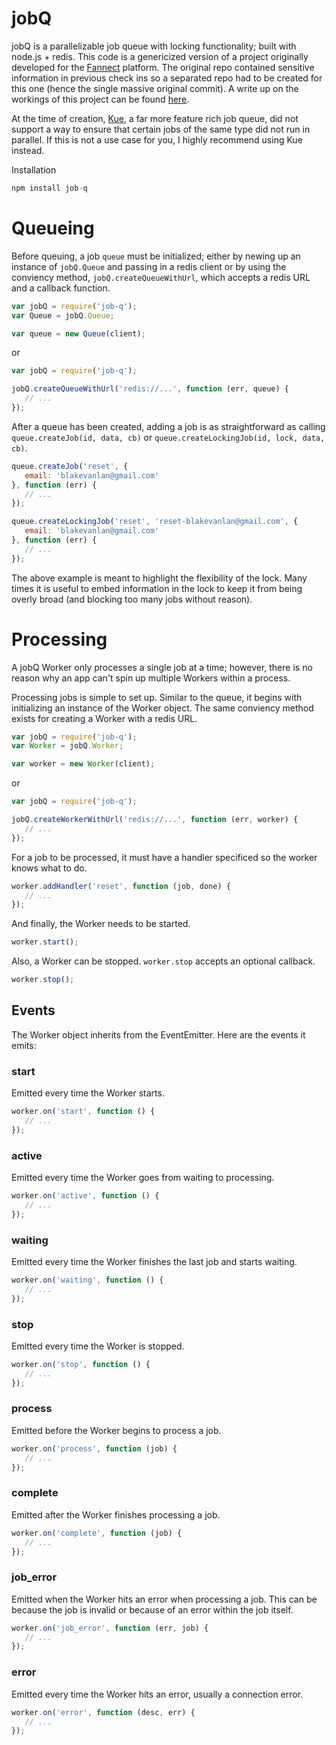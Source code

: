 # jobQ

jobQ is a parallelizable job queue with locking functionality; built with node.js + redis.
This code is a genericized version of a project originally developed for the [Fannect](http://www.fannect.me) platform. The original repo contained sensitive information in previous check ins so a separated repo had to be created for this one (hence the single massive original commit). A write up on the workings of this project can be found [here](http://vanlandingham.me/2013/11/23/blog-redis.html).

At the time of creation, [Kue](https://github.com/LearnBoost/kue/), a far more feature rich job queue, did not support a way to ensure that certain jobs of the same type did not run in parallel. If this is not a use case for you, I highly recommend using Kue instead.

Installation

```javascript
npm install job-q
```

# Queueing

Before queuing, a job `queue` must be initialized; either by newing up an instance of `jobQ.Queue` and passing in a redis client or by using the conviency method, `jobQ.createQueueWithUrl`, which accepts a redis URL and a callback function. 

```javascript
var jobQ = require('job-q');
var Queue = jobQ.Queue;

var queue = new Queue(client);
```
or
```javascript
var jobQ = require('job-q');

jobQ.createQueueWithUrl('redis://...', function (err, queue) {
   // ...
});
```

After a queue has been created, adding a job is as straightforward as calling `queue.createJob(id, data, cb)` or `queue.createLockingJob(id, lock, data, cb)`.
```javascript
queue.createJob('reset', {
   email: 'blakevanlan@gmail.com'
}, function (err) {
   // ...
});

queue.createLockingJob('reset', 'reset-blakevanlan@gmail.com', {
   email: 'blakevanlan@gmail.com'
}, function (err) {
   // ...
});
```
The above example is meant to highlight the flexibility of the lock. Many times it is useful to embed information in the lock to keep it from being overly broad (and blocking too many jobs without reason).

# Processing

A jobQ Worker only processes a single job at a time; however, there is no reason why an app can't spin up multiple Workers within a process.

Processing jobs is simple to set up. Similar to the queue, it begins with initializing an instance of the Worker object. The same conviency method exists for creating a Worker with a redis URL.

```javascript
var jobQ = require('job-q');
var Worker = jobQ.Worker;

var worker = new Worker(client);
```
or
```javascript
var jobQ = require('job-q');

jobQ.createWorkerWithUrl('redis://...', function (err, worker) {
   // ...
});
```

For a job to be processed, it must have a handler specificed so the worker knows what to do.

```javascript
worker.addHandler('reset', function (job, done) {
   // ...
});
```

And finally, the Worker needs to be started.
```javascript
worker.start();
```

Also, a Worker can be stopped. `worker.stop` accepts an optional callback.
```javascript
worker.stop();
```

## Events

The Worker object inherits from the EventEmitter. Here are the events it emits:

### start
Emitted every time the Worker starts.
```javascript
worker.on('start', function () {
   // ... 
});
```

### active
Emitted every time the Worker goes from waiting to processing.
```javascript
worker.on('active', function () {
   // ... 
});
```

### waiting
Emitted every time the Worker finishes the last job and starts waiting.
```javascript
worker.on('waiting', function () {
   // ... 
});
```

### stop
Emitted every time the Worker is stopped.
```javascript
worker.on('stop', function () {
   // ... 
});
```

### process
Emitted before the Worker begins to process a job.
```javascript
worker.on('process', function (job) {
   // ... 
});
```

### complete
Emitted after the Worker finishes processing a job.
```javascript
worker.on('complete', function (job) {
   // ... 
});
```

### job_error
Emitted when the Worker hits an error when processing a job. This can be because the job is invalid or because of an error within the job itself.
```javascript
worker.on('job_error', function (err, job) {
   // ... 
});
```

### error
Emitted every time the Worker hits an error, usually a connection error.
```javascript
worker.on('error', function (desc, err) {
   // ... 
});
```
